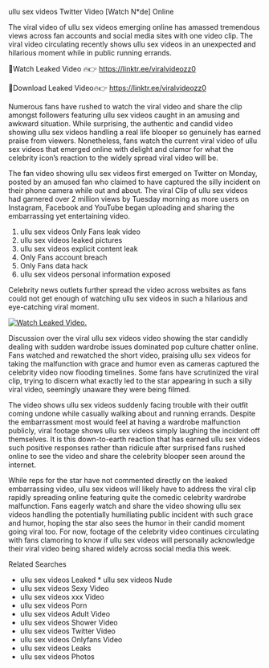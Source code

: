 ﻿ullu sex videos Twitter Video [Watch N*de] Online

The viral video of ﻿ullu sex videos emerging online has amassed tremendous views across fan accounts and social media sites with one video clip. The viral video circulating recently shows ﻿ullu sex videos in an unexpected and hilarious moment while in public running errands. 

🔴Watch Leaked Video 🔥👉  https://linktr.ee/viralvideozz0 

🔴Download Leaked Video🔥👉  https://linktr.ee/viralvideozz0 

Numerous fans have rushed to watch the viral video and share the clip amongst followers featuring ﻿ullu sex videos caught in an amusing and awkward situation. While surprising, the authentic and candid video showing ﻿ullu sex videos handling a real life blooper so genuinely has earned praise from viewers. Nonetheless, fans watch the current viral video of ﻿ullu sex videos that emerged online with delight and clamor for what the celebrity icon’s reaction to the widely spread viral video will be.

The fan video showing ﻿ullu sex videos first emerged on Twitter on Monday, posted by an amused fan who claimed to have captured the silly incident on their phone camera while out and about. The viral Clip of ﻿ullu sex videos had garnered over 2 million views by Tuesday morning as more users on Instagram, Facebook and YouTube began uploading and sharing the embarrassing yet entertaining video. 

1. ﻿ullu sex videos Only Fans leak video
2. ﻿ullu sex videos leaked pictures
3. ﻿ullu sex videos explicit content leak
4. Only Fans account breach
5. Only Fans data hack
6. ﻿ullu sex videos personal information exposed

Celebrity news outlets further spread the video across websites as fans could not get enough of watching ﻿ullu sex videos in such a hilarious and eye-catching viral moment. 

[![Watch Leaked Video.](https://miro.medium.com/v2/resize:fit:828/format:webp/1*cilzJN44JGOrTw9NJCrNHA.gif "Watch Leaked Video")](https://linktr.ee/viralvideozz0)

Discussion over the viral ﻿ullu sex videos video showing the star candidly dealing with sudden wardrobe issues dominated pop culture chatter online. Fans watched and rewatched the short video, praising ﻿ullu sex videos for taking the malfunction with grace and humor even as cameras captured the celebrity video now flooding timelines. Some fans have scrutinized the viral clip, trying to discern what exactly led to the star appearing in such a silly viral video, seemingly unaware they were being filmed.

The video shows ﻿ullu sex videos suddenly facing trouble with their outfit coming undone while casually walking about and running errands. Despite the embarrassment most would feel at having a wardrobe malfunction publicly, viral footage shows ﻿ullu sex videos simply laughing the incident off themselves. It is this down-to-earth reaction that has earned ﻿ullu sex videos such positive responses rather than ridicule after surprised fans rushed online to see the video and share the celebrity blooper seen around the internet.  

While reps for the star have not commented directly on the leaked embarrassing video, ﻿ullu sex videos will likely have to address the viral clip rapidly spreading online featuring quite the comedic celebrity wardrobe malfunction. Fans eagerly watch and share the video showing ﻿ullu sex videos handling the potentially humiliating public incident with such grace and humor, hoping the star also sees the humor in their candid moment going viral too. For now, footage of the celebrity video continues circulating with fans clamoring to know if ﻿ullu sex videos will personally acknowledge their viral video being shared widely across social media this week.

Related Searches
* ﻿ullu sex videos Leaked
﻿* ullu sex videos Nude
* ﻿ullu sex videos Sexy Video
* ﻿ullu sex videos xxx Video
* ﻿ullu sex videos Porn
* ﻿ullu sex videos Adult Video
* ﻿ullu sex videos Shower Video
* ﻿ullu sex videos Twitter Video
* ﻿ullu sex videos Onlyfans Video
* ﻿ullu sex videos Leaks
* ﻿ullu sex videos Photos